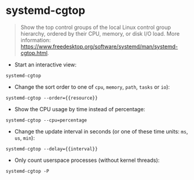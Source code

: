 # systemd-cgtop

> Show the top control groups of the local Linux control group hierarchy, ordered by their CPU, memory, or disk I/O load.
> More information: <https://www.freedesktop.org/software/systemd/man/systemd-cgtop.html>.

- Start an interactive view:

`systemd-cgtop`

- Change the sort order to one of `cpu`, `memory`, `path`, `tasks` or `io`):

`systemd-cgtop --order={{resource}}`

- Show the CPU usage by time instead of percentage:

`systemd-cgtop --cpu=percentage`

- Change the update interval in seconds (or one of these time units: `ms`, `us`, `min`):

`systemd-cgtop --delay={{interval}}`

- Only count userspace processes (without kernel threads):

`systemd-cgtop -P`
